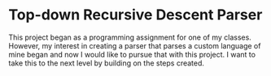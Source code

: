 # Top-down Recursive Descent Parser

This project began as a programming assignment for one of my classes.
However, my interest in creating a parser that parses a custom language of mine began and now I would like to pursue that with this project. I want to take this to the next level by building on the steps created.


